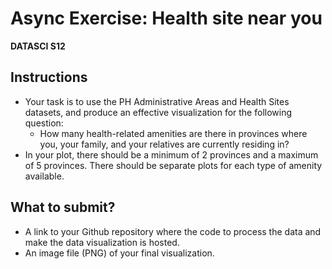 # Async Exercise: Health site near you
<b>DATASCI S12</b>

## Instructions
- Your task is to use the PH Administrative Areas and Health Sites datasets, and produce an effective visualization for the following question:
  - How many health-related amenities are there in provinces where you, your family, and your relatives are currently residing in?
- In your plot, there should be a minimum of 2 provinces and a maximum of 5 provinces. There should be separate plots for each type of amenity available.

 

## What to submit?
- A link to your Github repository where the code to process the data and make the data visualization is hosted.
- An image file (PNG) of your final visualization.
